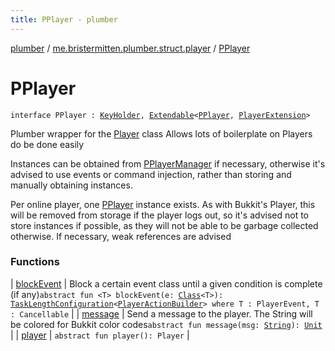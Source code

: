 ```yaml
---
title: PPlayer - plumber
---
```


[plumber](../../index.html) / [me.bristermitten.plumber.struct.player](../index.html) / [PPlayer](./index.html)

# PPlayer

`interface PPlayer : `[`KeyHolder`](../../me.bristermitten.plumber.struct.key/-key-holder/index.html)`, `[`Extendable`](../../me.bristermitten.plumber.struct.extension/-extendable/index.html)`<`[`PPlayer`](./index.html)`, `[`PlayerExtension`](../-player-extension.html)`>`

Plumber wrapper for the [Player](#) class
Allows lots of boilerplate on Players do be done easily

Instances can be obtained from [PPlayerManager](../-p-player-manager/index.html) if necessary,
otherwise it's advised to use events or command injection, rather than storing
and manually obtaining instances.

Per online player, one [PPlayer](./index.html) instance exists. As with Bukkit's Player,
this will be removed from storage if the player logs out,
so it's advised not to store instances if possible, as they will not be able to be
garbage collected otherwise. If necessary, weak references are advised

### Functions

| [blockEvent](block-event.html) | Block a certain event class until a given condition is complete (if any)`abstract fun <T> blockEvent(e: `[`Class`](https://docs.oracle.com/javase/6/docs/api/java/lang/Class.html)`<T>): `[`TaskLengthConfiguration`](../../me.bristermitten.plumber.dsl/-task-length-configuration/index.html)`<`[`PlayerActionBuilder`](../../me.bristermitten.plumber.dsl/-player-action-builder/index.html)`> where T : PlayerEvent, T : Cancellable` |
| [message](message.html) | Send a message to the player. The String will be colored for Bukkit color codes`abstract fun message(msg: `[`String`](https://kotlinlang.org/api/latest/jvm/stdlib/kotlin/-string/index.html)`): `[`Unit`](https://kotlinlang.org/api/latest/jvm/stdlib/kotlin/-unit/index.html) |
| [player](player.html) | `abstract fun player(): Player` |

